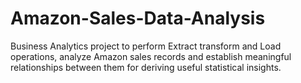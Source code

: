 # Amazon-Sales-Data-Analysis
 Business Analytics project to perform Extract transform and Load operations, analyze Amazon sales records and establish meaningful relationships between them for deriving useful statistical insights.
